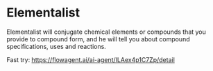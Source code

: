 # Elementalist
Elementalist will conjugate chemical elements or compounds that you provide to compound form, and he will tell you about compound specifications, uses and reactions.

Fast try: https://flowagent.ai/ai-agent/ILAex4p1C7Zp/detail

